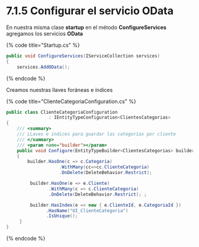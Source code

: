 # 7.1.5 Configurar el servicio OData

En nuestra misma clase **startup** en el método **ConfigureServices** agregamos los servicios **OData**

{% code title="Startup.cs" %}
```csharp
public void ConfigureServices(IServiceCollection services)
{
    services.AddOData();
```
{% endcode %}

Creamos nuestras llaves foráneas e índices

{% code title="ClienteCategoriaConfiguration.cs" %}
```csharp
public class ClienteCategoriaConfiguration 
                : IEntityTypeConfiguration<ClientesCategorias>
{
    /// <summary>
    /// LLaves e índices para guardar las categorías por cliente
    /// </summary>
    /// <param name="builder"></param>
    public void Configure(EntityTypeBuilder<ClientesCategorias> builder)
    {
        builder.HasOne(c => c.Categoria)
                    .WithMany(cc=>cc.ClienteCategoria)
                    .OnDelete(DeleteBehavior.Restrict);

         builder.HasOne(e => e.Cliente)
                .WithMany(c => c.ClienteCategoria)
                .OnDelete(DeleteBehavior.Restrict); ;

         builder.HasIndex(e => new { e.ClienteId, e.CategoriaId })
               .HasName("UI_ClienteCategoria")
               .IsUnique();
     }
}
```
{% endcode %}

